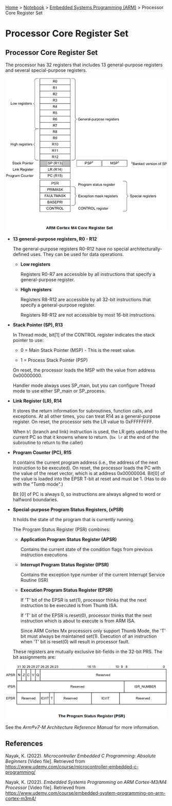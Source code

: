 <a href="../../">Home</a> > <a href="../notebook">Notebook</a> > <a href="./">Embedded Systems Programming (ARM)</a> > Processor Core Register Set

# Processor Core Register Set



## Processor Core Register Set

The processor has 32 registers that includes 13 general-purpose registers and several special-purpose registers.



<img src="./img/arm-cortex-m4-core-register-set.png" alt="arm-cortex-m4-core-register-set" width="650">





* **13 general-purpose registers, R0 - R12**

  The general-purpose registers R0-R12 have no special architecturally-defined uses. They can be used for data operations.

  * **Low registers**

    Registers R0-R7 are accessible by all instructions that specify a general-purpose register.

  * **High registers**

    Registers R8-R12 are accessible by all 32-bit instructions that specify a general-purpose register.

    Registers R8-R12 are not accessible by most 16-bit instructions.

* **Stack Pointer (SP), R13**

  In Thread mode, bit[1] of the CONTROL register indicates the stack pointer to use:

  - 0 = Main Stack Pointer (MSP) - This is the reset value.

  - 1 = Process Stack Pointer (PSP)

  On reset, the processor loads the MSP with the value from address 0x00000000.

  Handler mode always uses SP_main, but you can configure Thread mode to use either SP_main
  or SP_process.

* **Link Register (LR), R14**

  It stores the return information for subroutines, function calls, and exceptions. At all other times, you can treat R14 as a general-purpose register. On reset, the processor sets the LR value to 0xFFFFFFFF.

  When `bl` (branch and link) instruction is used, the LR gets updated to the current PC so that it knowns where to return. (`bx lr` at the end of the subroutine to return to the caller)

* **Program Counter (PC), R15**

  It contains the current program address (i.e., the address of the next instruction to be executed). On reset, the processor loads the PC with the value of the reset vector, which is at address 0x00000004. Bit[0] of the value is loaded into the EPSR T-bit at reset and must be 1. (Has to do with the "Tumb mode".)

  Bit [0] of PC is always 0, so instructions are always aligned to word or halfword boundaries.

* **Special-purpose Program Status Registers, (xPSR)**

  It holds the state of the program that is currently running.

  The Program Status Register (PSR) combines:

  - **Application Program Status Register (APSR)**

    Contains the current state of the condition flags from previous instruction executions

  - **Interrupt Program Status Register (IPSR)**

    Contains the exception type number of the current Interrupt Service Routine (ISR)

  - **Execution Program Status Register (EPSR)**

    If 'T' bit of the EPSR is set(1), processor thinks that the next instruction to be executed is from Thumb ISA.

    If 'T' bit of the EPSR is reset(0), processor thinks that the next instruction which is about to execute is from ARM ISA.

    Since ARM Cortex Mx processors only support Thumb Mode, the 'T' bit must always be maintained set(1). Execution of an instruction when 'T' bit is reset(0) will result in processor fault.

  These registers are mutually exclusive bit-fields in the 32-bit PRS. The bit assignments are:



<img src="./img/the-program-status-register.png" alt="the-program-status-register" width="650">



See the *Arm®v7-M Architecture Reference Manual* for more information.





## References

Nayak, K. (2022). *Microcontroller Embedded C Programming: Absolute Beginners* [Video file]. Retrieved from  https://www.udemy.com/course/microcontroller-embedded-c-programming/

Nayak, K. (2022). *Embedded Systems Programming on ARM Cortex-M3/M4 Processor* [Video file]. Retrieved from  https://www.udemy.com/course/embedded-system-programming-on-arm-cortex-m3m4/
